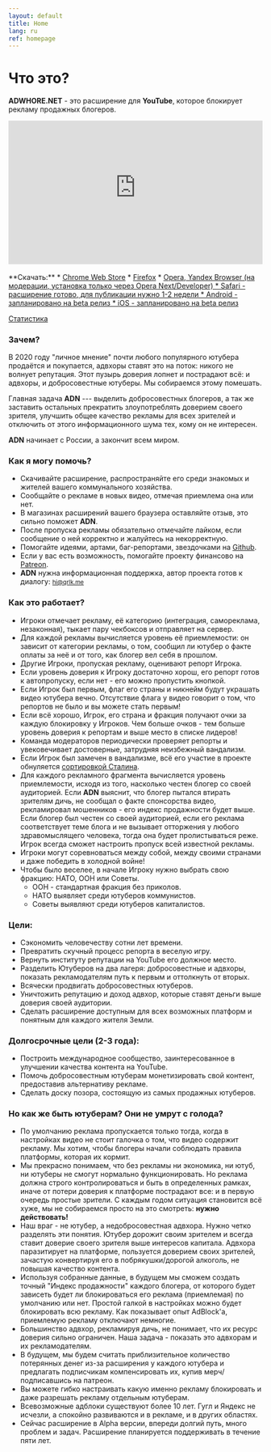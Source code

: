 ```yaml
---
layout: default
title: Home
lang: ru
ref: homepage
---
```

# Что это?
**ADWHORE.NET** - это расширение для **YouTube**, которое блокирует рекламу продажных блогеров.  
<div style="position: relative; width: 100%; height: 0; padding-bottom: 56.25%">
<iframe style="position: absolute; top: 0; left: 0; width: 100%; height: 100%" src="https://www.youtube-nocookie.com/embed/0JTH5gG9vek" frameborder="0" allow="accelerometer; autoplay; encrypted-media; gyroscope; picture-in-picture" allowfullscreen></iframe>
</div>
<br>
**Скачать:**
* <a href = "https://chrome.google.com/webstore/detail/adwhorenet/emfkjghgdkajicmnicojahgojkemagcm">Chrome Web Store</a>
* <a href = "https://addons.mozilla.org/ru/firefox/addon/adwhore-net/">Firefox</a>
* <a href = "https://addons.opera.com/ru/extensions/details/adwhorenet/">Opera, Yandex Browser (на модерации, установка только через Opera Next/Developer)
* Safari - расширение готово, для публикации нужно 1-2 недели
* Android - запланировано на beta релиз
* iOS - запланировано на beta релиз

<a href = "https://adwhore.net/stats.html">Статистика</a>

### Зачем?

В 2020 году "личное мнение" почти любого популярного ютубера продаётся и покупается, адвхоры ставят это на поток: никого не волнует репутация. Этот пузырь доверия лопнет и пострадают всё: и адвхоры, и добросовестные ютуберы. Мы собираемся этому помешать.    

Главная задача **ADN** --- выделить добросовестных блогеров, а так же заставить остальных прекратить злоупотреблять доверием своего зрителя, улучшить общее качество рекламы для всех зрителей и отключить от этого информационного шума тех, кому он не интересен.

**ADN** начинает с России, а закончит всем миром.

### Как я могу помочь?
*   Скачивайте расширение, распространяйте его среди знакомых и жителей вашего коммунального хозяйства.
*   Сообщайте о рекламе в новых видео, отмечая приемлема она или нет.
*   В магазинах расширений вашего браузера оставляйте отзыв, это сильно поможет **ADN**.
*   После пропуска рекламы обязательно отмечайте лайком, если сообщение о ней корректно и жалуйтесь на некорректную.
*   Помогайте идеями, артами, баг-репортами, звездочками на <a href="https://github.com/qrlk/adwhore.net">Github</a>.
*   Если у вас есть возможность, помогайте проекту финансово на <a href="https://patreon.com/qrlk">Patreon</a>.
*   **ADN** нужна информационная поддержка, автор проекта готов к диалогу: <small><a href="mailto:hi@qrlk.me">hi@qrlk.me</a></small>

### Как это работает?

*   Игроки отмечает рекламу, её категорию (интеграция, самореклама, незаконная), тыкает пару чекбоксов и отправляет на сервер.
*   Для каждой рекламы вычисляется уровень её приемлемости: он зависит от категории рекламы, о том, сообщил ли ютубер о факте оплаты за неё и от того, как блогер вел себя в прошлом.
*   Другие Игроки, пропуская рекламу, оценивают репорт Игрока.
*   Если уровень доверия к Игроку достаточно хорош, его репорт готов к автопропуску, если нет - его можно пропустить кнопкой.
*   Если Игрок был первым, флаг его страны и никнейм будут украшать видео ютубера вечно. Отсутствие флага у видео говорит о том, что репортов не было и вы можете стать первым!
*   Если всё хорошо, Игрок, его страна и фракция получают очки за каждую блокировку у Игроков. Чем больше очков - тем больше уровень доверия к репортам и выше место в списке лидеров!
*   Команда модераторов периодически проверяет репорты и увековечивает достоверные, затрудняя неизбежный вандализм. 
*   Если Игрок был замечен в вандализме, всё его участие в проекте обнуляется <a href = "https://github.com/gustavo-depaula/stalin-sort">сортировкой Сталина</a>.
*   Для каждого рекламного фрагмента вычисляется уровень приемлемости, исходя из того, насколько честен блогер со своей аудиторией. Если **ADN** выяснит, что блогер пытался втирать зрителям дичь, не сообщал о факте спонсорства видео, рекламировал мошенников - его индекс продажности будет выше. Если блогер был честен со своей аудиторией, если его реклама соответствует теме блога и не вызывает отторжения у любого здравомыслящего человека, тогда она будет пролистываться реже. Игрок всегда сможет настроить пропуск всей известной рекламы.
*   Игроки могут соревноваться между собой, между своими странами и даже победить в холодной войне!
*   Чтобы было веселее, в начале Игроку нужно выбрать свою фракцию: НАТО, ООН или Советы. 
    * ООН - стандартная фракция без приколов.
    * НАТО выявляет среди ютуберов коммунистов.
    * Советы выявляют среди ютуберов капиталистов.   
    
### Цели:

*   Сэкономить человечеству сотни лет времени.
*   Превратить скучный процесс репорта в веселую игру.
*   Вернуть институту репутации на YouTube его должное место.
*   Разделить Ютуберов на два лагеря: добросовестные и адвхоры, показать рекламодателям путь к первым и оттолкнуть от вторых.
*   Всячески продвигать добросовестных ютуберов.
*   Уничтожить репутацию и доход адвхор, которые ставят деньги выше доверия своей аудитории.
*   Сделать расширение доступным для всех возможных платформ и понятным для каждого жителя Земли.

### Долгосрочные цели (2-3 года):
*   Построить международное сообщество, заинтересованное в улучшении качества контента на YouTube.
*   Помочь добросовестным ютуберам монетизировать свой контент, предоставив альтернативу рекламе.
*   Сделать доску позора, состоящую из самых продажных ютуберов.

### Но как же быть ютуберам? Они не умрут с голода?
*   По умолчанию реклама пропускается только тогда, когда в настройках видео не стоит галочка о том, что видео содержит рекламу. Мы хотим, чтобы блогеры начали соблюдать правила платформы, которая их кормит.
*   Мы прекрасно понимаем, что без рекламы ни экономика, ни ютуб, ни ютуберы не смогут нормально функционировать. Но реклама должна строго контролироваться и быть в определенных рамках, иначе от потери доверия к платформе пострадают все: и в первую очередь простые зрители. С каждым годом ситуация становится всё хуже, мы не собираемся просто на это смотреть: **нужно действовать!**
*   Наш враг - не ютубер, а недобросовестная адвхора. Нужно четко разделять эти понятия. Ютубер дорожит своим зрителем и всегда ставит доверие своего зрителя выше интересов капитала. Адвхора паразитирует на платформе, пользуется доверием своих зрителей, зачастую конвертируя его в побрякушки/дорогой алкоголь, не повышая качество контента.
*   Используя собранные данные, в будущем мы сможем создать точный "Индекс продажности" каждого блогера, от которого будет зависеть будет ли блокироваться его реклама (приемлемая) по умолчанию или нет. Простой галкой в настройках можно будет блокировать всю рекламу. Как показывает опыт AdBlock'a, приемлемую рекламу отключают немногие.
*   Большинство адвхор, рекламируя дичь, не понимает, что их ресурс доверия сильно ограничен. Наша задача - показать это адвхорам и их рекламодателям.
*   В будущем, мы будем считать приблизительное количество потерянных денег из-за расширения у каждого ютубера и предлагать подписчикам компенсировать их, купив мерч/подписавшись на патреон.
*   Вы можете гибко настраивать какую именно рекламу блокировать и даже разрешать рекламу отдельным ютуберам.
*   Всевозможные адблоки существуют более 10 лет. Гугл и Яндекс не исчезли, а спокойно развиваются и в рекламе, и в других областях.
*   Сейчас расширение в Alpha версии, впереди долгий путь, много проблем и задач. Расширение планируется поддерживать в течение пяти лет.